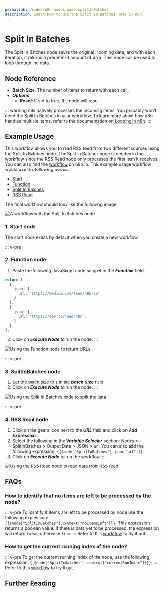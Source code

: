 ```yaml
---
permalink: /nodes/n8n-nodes-base.splitInBatches
description: Learn how to use the Split In Batches node in n8n
---
```


# Split In Batches

The Split In Batches node saves the original incoming data, and with each iteration, it returns a predefined amount of data. This node can be used to loop through the data.

## Node Reference

- **Batch Size:** The number of items to return with each call.
- ***Options***
    - ***Reset:*** If set to true, the node will reset.

::: warning
n8n natively processes the incoming items. You probably won't need the Split In Batches in your workflow. To learn more about how n8n handles multiple items, refer to the documentation on [Looping in n8n](../../../../reference/looping.md).
:::

## Example Usage

This workflow allows you to read RSS feed from two different sources using the Split In Batches node. The Split in Batches node is needed in the workflow since the RSS Read node only processes the first item it receives. You can also find the [workflow](https://n8n.io/workflows/687) on n8n.io. This example usage workflow would use the following nodes.
- [Start](../../core-nodes/Start/README.md)
- [Function](../../core-nodes/Function/README.md)
- [Split In Batches]()
- [RSS Read](../../core-nodes/RSSRead/README.md)

The final workflow should look like the following image.

![A workflow with the Split In Batches node](./workflow.png)

### 1. Start node

The start node exists by default when you create a new workflow.

::: v-pre
### 2. Function node

1. Paste the following JavaScript code snippet in the ***Function*** field.

```js
return [
  {
    json: {
      url: 'https://medium.com/feed/n8n-io',
    }
  },
  {
    json: {
      url: 'https://dev.to/feed/n8n',
    }
  }
];
```
2. Click on ***Execute Node*** to run the node.
:::

![Using the Function node to return URLs](./Function_node.png)

::: v-pre
### 3. SplitInBatches node

1. Set the batch size to `1` in the ***Batch Size*** field.
2. Click on ***Execute Node*** to run the node.
:::

![Using the Split In Batches node to split the data](./SplitInBatches_node.png)

::: v-pre
### 4. RSS Read node

1. Click on the gears icon next to the ***URL*** field and click on ***Add Expression***.
2. Select the following in the ***Variable Selector*** section: Nodes > SplitInBatches > Output Data > JSON > url. You can also add the following expression: `{{$node["SplitInBatches"].json["url"]}}`.
3. Click on ***Execute Node*** to run the workflow.
:::

![Using the RSS Read node to read data from RSS feed](./RSSFeedRead_node.png)

## FAQs

### How to identify that no items are left to be processed by the node?
::: v-pre
To identify if items are left to be processed by node use the following expression: `{{$node["SplitInBatches"].context["noItemsLeft"]}}`. This expression returns a boolean value. If there is data yet to be processed, the expression will return `false`, otherwise `true`.
:::
Refer to this [workflow](https://n8n.io/workflows/995) to try it out.

### How to get the current running index of the node?
::: v-pre
To get the current running index of the node, use the following expression: `{{$node["SplitInBatches"].context["currentRunIndex"];}}`.
:::
Refer to this [workflow](https://n8n.io/workflows/996) to try it out.

## Further Reading

<FurtherReadingBlog node="Split In Batches" />
